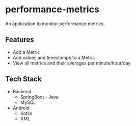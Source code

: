 # performance-metrics

An application to monitor performance metrics.

## Features
- Add a Metric 
- Add values and timestamps to a Metric
- View all metrics and their averages per minute/hour/day

## Tech Stack
- Backend
  - SpringBoot - Java 
  - MySQL
- Android
  - Kotlin
  - XML

